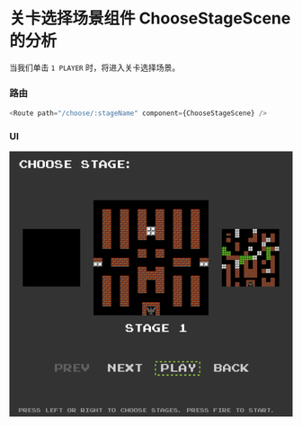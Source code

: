 # 关卡选择场景组件 ChooseStageScene 的分析

 当我们单击 `1 PLAYER` 时，将进入关卡选择场景。

 ### 路由

```typescript
<Route path="/choose/:stageName" component={ChooseStageScene} />
```

### UI

![](./images/choose-stage-scene/1.png)